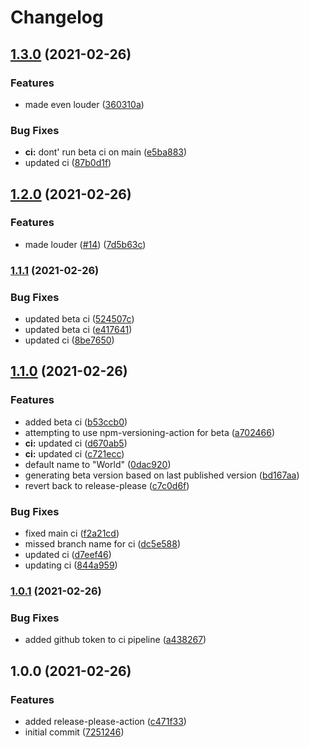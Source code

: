# Changelog

## [1.3.0](https://www.github.com/jacob-ebey/library-boilerplate/compare/v1.2.0...v1.3.0) (2021-02-26)


### Features

* made even louder ([360310a](https://www.github.com/jacob-ebey/library-boilerplate/commit/360310a3c55f5e4765b5a8523521b2396bf8e57e))


### Bug Fixes

* **ci:** dont' run beta ci on main ([e5ba883](https://www.github.com/jacob-ebey/library-boilerplate/commit/e5ba883da0c03a616a57de38017a8e38e3ddf60d))
* updated ci ([87b0d1f](https://www.github.com/jacob-ebey/library-boilerplate/commit/87b0d1faf3c1a4e2fa0a02a18f0b05d3c1af9315))

## [1.2.0](https://www.github.com/jacob-ebey/library-boilerplate/compare/v1.1.1...v1.2.0) (2021-02-26)


### Features

* made louder ([#14](https://www.github.com/jacob-ebey/library-boilerplate/issues/14)) ([7d5b63c](https://www.github.com/jacob-ebey/library-boilerplate/commit/7d5b63c01b5b2c57f4395272eb8b30e70219e819))

### [1.1.1](https://www.github.com/jacob-ebey/library-boilerplate/compare/v1.1.0...v1.1.1) (2021-02-26)


### Bug Fixes

* updated beta ci ([524507c](https://www.github.com/jacob-ebey/library-boilerplate/commit/524507cf0463c38183fef59fa7a5818948067a4d))
* updated beta ci ([e417641](https://www.github.com/jacob-ebey/library-boilerplate/commit/e417641db6729c6efcef5dda900b84d2e9de1b44))
* updated ci ([8be7650](https://www.github.com/jacob-ebey/library-boilerplate/commit/8be765097da1ddbce5aa9d80f25044ca373cdd11))

## [1.1.0](https://www.github.com/jacob-ebey/library-boilerplate/compare/v1.0.1...v1.1.0) (2021-02-26)


### Features

* added beta ci ([b53ccb0](https://www.github.com/jacob-ebey/library-boilerplate/commit/b53ccb0de90569fa863a4e972d20c25df8595991))
* attempting to use npm-versioning-action for beta ([a702466](https://www.github.com/jacob-ebey/library-boilerplate/commit/a702466ea5c952b28df170dc372bd4b2aae638d0))
* **ci:** updated ci ([d670ab5](https://www.github.com/jacob-ebey/library-boilerplate/commit/d670ab5f2e99f99a42382cbf5e3c341474048679))
* **ci:** updated ci ([c721ecc](https://www.github.com/jacob-ebey/library-boilerplate/commit/c721ecc3792820c1d0dbc1f3ca43496690b01c11))
* default name to "World" ([0dac920](https://www.github.com/jacob-ebey/library-boilerplate/commit/0dac920660f4d1dc2608ceff204995697ab9d9b4))
* generating beta version based on last published version ([bd167aa](https://www.github.com/jacob-ebey/library-boilerplate/commit/bd167aadd2c1b39acae94ed7482cd452ba7cac6a))
* revert back to release-please ([c7c0d6f](https://www.github.com/jacob-ebey/library-boilerplate/commit/c7c0d6fb81d7d0226c6f7a9773e7fcc0d65e706e))


### Bug Fixes

* fixed main ci ([f2a21cd](https://www.github.com/jacob-ebey/library-boilerplate/commit/f2a21cde1ce4e60fa27c64f455bced4e4ffc17fb))
* missed branch name for ci ([dc5e588](https://www.github.com/jacob-ebey/library-boilerplate/commit/dc5e5887672a5c88a3adbf794e1af95cb5bf49c5))
* updated ci ([d7eef46](https://www.github.com/jacob-ebey/library-boilerplate/commit/d7eef46ab1fa1498d0ef56a70e5c818e2b40b15f))
* updating ci ([844a959](https://www.github.com/jacob-ebey/library-boilerplate/commit/844a95966ac2aa5030a0a16636a136380f0d51f3))

### [1.0.1](https://www.github.com/jacob-ebey/library-boilerplate/compare/v1.0.0...v1.0.1) (2021-02-26)


### Bug Fixes

* added github token to ci pipeline ([a438267](https://www.github.com/jacob-ebey/library-boilerplate/commit/a4382676b52d6894d933bc072ebfbb4e3522d2a7))

## 1.0.0 (2021-02-26)


### Features

* added release-please-action ([c471f33](https://www.github.com/jacob-ebey/library-boilerplate/commit/c471f3315f4c4e95e8cd6d335f03fdd7095623e3))
* initial commit ([7251246](https://www.github.com/jacob-ebey/library-boilerplate/commit/7251246a224eb86877a860a07ce781a2af1c9e0d))
